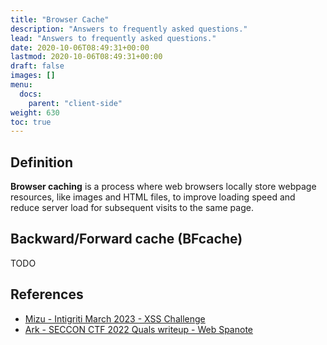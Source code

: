 ```yaml
---
title: "Browser Cache"
description: "Answers to frequently asked questions."
lead: "Answers to frequently asked questions."
date: 2020-10-06T08:49:31+00:00
lastmod: 2020-10-06T08:49:31+00:00
draft: false
images: []
menu:
  docs:
    parent: "client-side"
weight: 630
toc: true
---
```


## Definition

**Browser caching** is a process where web browsers locally store webpage resources, like images and HTML files, to improve loading speed and reduce server load for subsequent visits to the same page.

## Backward/Forward cache (BFcache)

TODO

## References

- [Mizu -  Intigriti March 2023 - XSS Challenge](https://mizu.re/post/intigriti-march-2023-xss-challenge)
- [Ark - SECCON CTF 2022 Quals writeup - Web Spanote](https://blog.arkark.dev/2022/11/18/seccon-en/#web-spanote)
